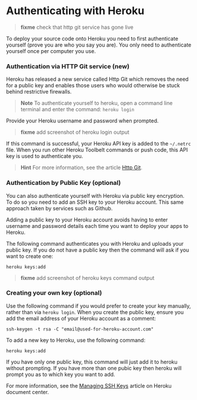 # Authenticating with Heroku

> **fixme** check that http git service has gone live

  To deploy your source code onto Heroku you need to first authenticate yourself (prove you are who you say you are).  You only need to authenticate yourself once per computer you use.

### Authentication via HTTP Git service (new)

  Heroku has released a new service called Http Git which removes the need for a public key and enables those users who would otherwise be stuck behind restrictive firewalls.  

> **Note** To authenticate yourself to heroku, open a command line terminal and enter the command: 
>    `heroku login`

  Provide your Heroku username and password when prompted.

> **fixme** add screenshot of heroku login output
  
  If this command is successful, your Heroku API key is added to the `~/.netrc` file.  When you run other Heroku Toolbelt commands or push code, this API key is used to authenticate you.

> **Hint** For more information, see the article [Http Git](https://devcenter.heroku.com/articles/http-git).


  
### Authentication by Public Key (optional)
 
  You can also authenticate yourself with Heroku via public key encryption.  To do so you need to add an SSH key to your Heroku account.  This same approach taken by services such as Github.

  Adding a public key to your Heroku account avoids having to enter username and password details each time you want to deploy your apps to Heroku.

  The following command authenticates you with Heroku and uploads your public key.  If you do not have a public key then the command will ask if you want to create one:

    heroku keys:add

> **fixme** add screenshot of heroku keys command output

### Creating your own key (optional)

  Use the following command if you would prefer to create your key manually, rather than via `heroku login`.  When you create the public key, ensure you add the email address of your Heroku account as a comment:

    ssh-keygen -t rsa -C "email@used-for-heroku-account.com"
    
  To add a new key to Heroku, use the following command:
  
    heroku keys:add 
    
  If you have only one public key, this command will just add it to heroku without prompting.  If you have more than one pubic key then heroku will prompt you as to which key you want to add.

  For more information, see the [Managing SSH Keys](https://devcenter.heroku.com/articles/keys) article on Heroku document center.
  

